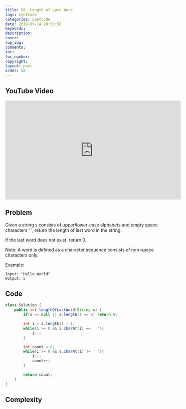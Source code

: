 ```yaml
---
title: 58. Length of Last Word
tags: LeetCode
categories: LeetCode
date: 2019-09-14 20:53:58
keywords:
description:
cover:
top_img:
comments:
toc:
toc_number:
copyright:
layout: post
order: 58
---
```


## YouTube Video

<iframe width="560" height="315" src="https://www.youtube.com/embed/QO3LXVESGbk" frameborder="0" allow="accelerometer; autoplay; encrypted-media; gyroscope; picture-in-picture" allowfullscreen></iframe>

## Problem

Given a string s consists of upper/lower-case alphabets and empty space characters ' ', return the length of last word in the string.

If the last word does not exist, return 0.

Note: A word is defined as a character sequence consists of non-space characters only.

Example:

```
Input: "Hello World"
Output: 5
```

## Code

```java
class Solution {
    public int lengthOfLastWord(String s) {
        if(s == null || s.length() == 0) return 0;

        int i = s.length() - 1;
        while(i >= 0 && s.charAt(i) == ' '){
            i--;
        }

        int count = 0;
        while(i >= 0 && s.charAt(i) != ' '){
            i--;
            count++;
        }

        return count;
    }
}
```

## Complexity
